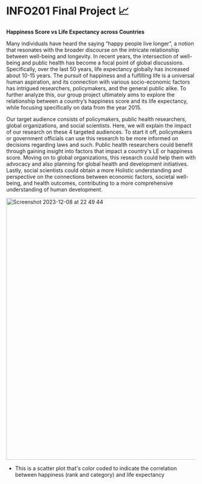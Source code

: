 # INFO201 Final Project :chart_with_upwards_trend:	
**Happiness Score vs Life Expectancy across Countries**

Many individuals have heard the saying “happy people live longer”, a notion that resonates with the broader discourse on the intricate relationship between well-being and longevity. In recent years, the intersection of well-being and public health has become a focal point of global discussions. Specifically, over the last 50 years, life expectancy globally has increased about 10-15 years. The pursuit of happiness and a fulfilling life is a universal human aspiration, and its connection with various socio-economic factors has intrigued researchers, policymakers, and the general public alike. To further analyze this, our group project ultimately aims to explore the relationship between a country’s happiness score and its life expectancy, while focusing specifically on data from the year 2015.

Our target audience consists of policymakers, public health researchers, global organizations, and social scientists. Here, we will explain the impact of our research on these 4 targeted audiences. To start it off, policymakers or government officials can use this research to be more informed on decisions regarding laws and such. Public health researchers could benefit through gaining insight into factors that impact a country's LE or happiness score. Moving on to global organizations, this research could help them with advocacy and also planning for global health and development initiatives. Lastly, social scientists could obtain a more Holistic understanding and perspective on the connections between economic factors, societal well-being, and health outcomes, contributing to a more comprehensive understanding of human development.

<img width="696" alt="Screenshot 2023-12-08 at 22 49 44" src="https://github.com/roshanmettu/INFO201_FinalProject/assets/136824208/85d71272-6466-4c72-bcff-67e52baf83e8">

* This is a scatter plot that's color coded to indicate the correlation between happiness (rank and category) and life expectancy
